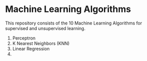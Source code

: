 # Machine Learning Algorithms

This repository consists of the 10 Machine Learning Algorithms for supervised and unsupervised learning.

1. Perceptron
2. K Nearest Neighbors (KNN)
3. Linear Regression
4. 
